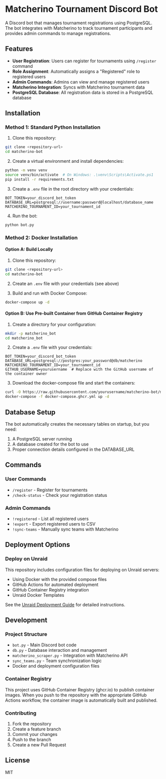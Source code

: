 # Matcherino Tournament Discord Bot

A Discord bot that manages tournament registrations using PostgreSQL. The bot integrates with Matcherino to track tournament participants and provides admin commands to manage registrations.

## Features

- **User Registration**: Users can register for tournaments using `/register` command
- **Role Assignment**: Automatically assigns a "Registered" role to registered users
- **Admin Commands**: Admins can view and manage registered users
- **Matcherino Integration**: Syncs with Matcherino tournament data
- **PostgreSQL Database**: All registration data is stored in a PostgreSQL database

## Installation

### Method 1: Standard Python Installation

1. Clone this repository:
```bash
git clone <repository-url>
cd matcherino-bot
```

2. Create a virtual environment and install dependencies:
```bash
python -m venv venv
source venv/bin/activate  # On Windows: .\venv\Scripts\Activate.ps1
pip install -r requirements.txt
```

3. Create a `.env` file in the root directory with your credentials:
```
BOT_TOKEN=your_discord_bot_token
DATABASE_URL=postgresql://username:password@localhost/database_name
MATCHERINO_TOURNAMENT_ID=your_tournament_id
```

4. Run the bot:
```bash
python bot.py
```

### Method 2: Docker Installation

#### Option A: Build Locally
1. Clone this repository:
```bash
git clone <repository-url>
cd matcherino-bot
```

2. Create an `.env` file with your credentials (see above)

3. Build and run with Docker Compose:
```bash
docker-compose up -d
```

#### Option B: Use Pre-built Container from GitHub Container Registry
1. Create a directory for your configuration:
```bash
mkdir -p matcherino_bot
cd matcherino_bot
```

2. Create a `.env` file with your credentials:
```
BOT_TOKEN=your_discord_bot_token
DATABASE_URL=postgresql://postgres:your_password@db/matcherino
MATCHERINO_TOURNAMENT_ID=your_tournament_id
GITHUB_USERNAME=yourusername  # Replace with the GitHub username of the container owner
```

3. Download the docker-compose file and start the containers:
```bash
curl -O https://raw.githubusercontent.com/yourusername/matcherino-bot/main/docker-compose.ghcr.yml
docker-compose -f docker-compose.ghcr.yml up -d
```

## Database Setup

The bot automatically creates the necessary tables on startup, but you need:

1. A PostgreSQL server running
2. A database created for the bot to use
3. Proper connection details configured in the DATABASE_URL

## Commands

### User Commands
- `/register` - Register for tournaments
- `/check-status` - Check your registration status

### Admin Commands
- `!registered` - List all registered users
- `!export` - Export registered users to CSV
- `!sync-teams` - Manually sync teams with Matcherino

## Deployment Options

### Deploy on Unraid
This repository includes configuration files for deploying on Unraid servers:

- Using Docker with the provided compose files
- GitHub Actions for automated deployment
- GitHub Container Registry integration
- Unraid Docker Templates

See the [Unraid Deployment Guide](UNRAID.md) for detailed instructions.

## Development

### Project Structure
- `bot.py` - Main Discord bot code
- `db.py` - Database interaction and management
- `matcherino_scraper.py` - Integration with Matcherino API
- `sync_teams.py` - Team synchronization logic
- Docker and deployment configuration files

### Container Registry
This project uses GitHub Container Registry (ghcr.io) to publish container images. When you push to the repository with the appropriate GitHub Actions workflow, the container image is automatically built and published.

### Contributing
1. Fork the repository
2. Create a feature branch
3. Commit your changes
4. Push to the branch
5. Create a new Pull Request

## License

MIT 